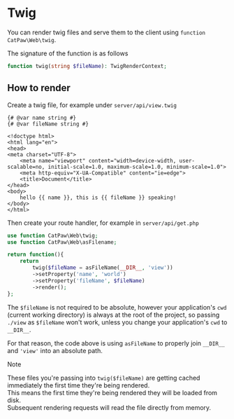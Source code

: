 # Twig

You can render twig files and serve them to the client using `function CatPaw\Web\twig`.

The signature of the function is as follows

```php
function twig(string $fileName): TwigRenderContext;
```

## How to render

Create a twig file, for example under `server/api/view.twig`

```twig
{# @var name string #}
{# @var fileName string #}

<!doctype html>
<html lang="en">
<head>
<meta charset="UTF-8">
    <meta name="viewport" content="width=device-width, user-scalable=no, initial-scale=1.0, maximum-scale=1.0, minimum-scale=1.0">
    <meta http-equiv="X-UA-Compatible" content="ie=edge">
    <title>Document</title>
</head>
<body>
    hello {{ name }}, this is {{ fileName }} speaking!
</body>
</html>
```

Then create your route handler, for example in `server/api/get.php`

```php
use function CatPaw\Web\twig;
use function CatPaw\Web\asFilename;

return function(){
    return
        twig($fileName = asFileName(__DIR__, 'view'))
        ->setProperty('name', 'world')
        ->setProperty('fileName', $fileName)
        ->render();
};
```

The `$fileName` is not required to be absolute, however your application's `cwd` (current working directory) is always at the root of the project, so passing `./view` as `$fileName` won't work, unless you change your application's `cwd` to `__DIR__`.

For that reason, the code above is using `asFileName` to properly join `__DIR__` and `'view'` into an absolute path.

> [!NOTE]
> These files you're passing into `twig($fileName)` are getting cached immediately the first time they're being rendered.\
> This means the first time they're being rendered they will be loaded from disk.\
> Subsequent rendering requests will read the file directly from memory.
